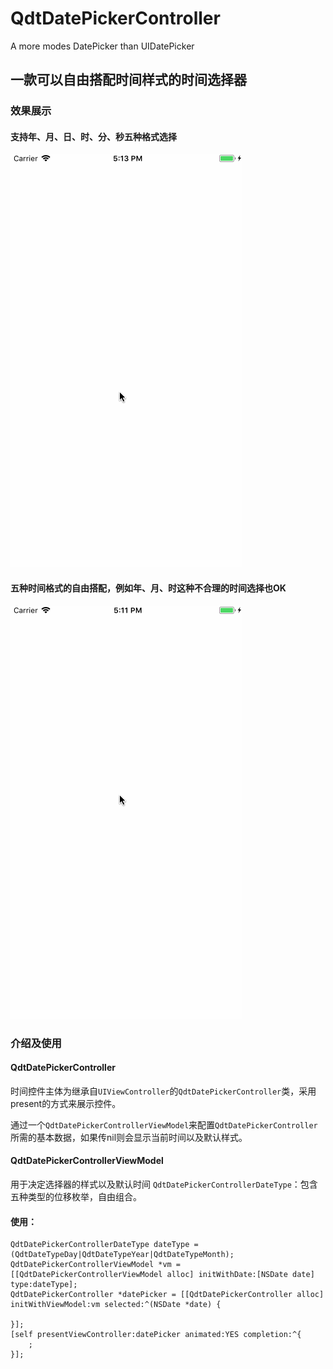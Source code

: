 # QdtDatePickerController

A more modes DatePicker than UIDatePicker

一款可以自由搭配时间样式的时间选择器
---


### 效果展示

#### 支持年、月、日、时、分、秒五种格式选择
![xxx](https://github.com/qiuzijie/QdtDatePickerController/raw/master/gif/2.gif)


#### 五种时间格式的自由搭配，例如年、月、时这种不合理的时间选择也OK
![xxx](https://github.com/qiuzijie/QdtDatePickerController/raw/master/gif/1.gif)


### 介绍及使用

#### QdtDatePickerController
时间控件主体为继承自`UIViewController`的`QdtDatePickerController`类，采用present的方式来展示控件。

通过一个`QdtDatePickerControllerViewModel`来配置`QdtDatePickerController`所需的基本数据，如果传nil则会显示当前时间以及默认样式。

#### QdtDatePickerControllerViewModel
用于决定选择器的样式以及默认时间
`QdtDatePickerControllerDateType`：包含五种类型的位移枚举，自由组合。

#### 使用：
```
QdtDatePickerControllerDateType dateType = (QdtDateTypeDay|QdtDateTypeYear|QdtDateTypeMonth);
QdtDatePickerControllerViewModel *vm = [[QdtDatePickerControllerViewModel alloc] initWithDate:[NSDate date] type:dateType];
QdtDatePickerController *datePicker = [[QdtDatePickerController alloc] initWithViewModel:vm selected:^(NSDate *date) {

}];
[self presentViewController:datePicker animated:YES completion:^{
    ;
}];
```
